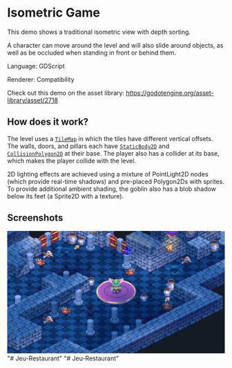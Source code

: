 # Isometric Game

This demo shows a traditional isometric view with depth sorting.

A character can move around the level and will also slide around objects,
as well as be occluded when standing in front or behind them.

Language: GDScript

Renderer: Compatibility

Check out this demo on the asset library: https://godotengine.org/asset-library/asset/2718

## How does it work?

The level uses a [`TileMap`](https://docs.godotengine.org/en/latest/classes/class_tilemap.html#class-tilemap)
in which the tiles have different vertical offsets.
The walls, doors, and pillars each have
[`StaticBody2D`](https://docs.godotengine.org/en/latest/classes/class_staticbody2d.html)
and [`CollisionPolygon2D`](https://docs.godotengine.org/en/latest/classes/class_collisionpolygon2d.html)
at their base. The player also has a collider at its base,
which makes the player collide with the level.

2D lighting effects are achieved using a mixture of PointLight2D nodes (which provide real-time shadows)
and pre-placed Polygon2Ds with sprites. To provide additional ambient shading, the goblin also has a blob
shadow below its feet (a Sprite2D with a texture).

## Screenshots

![Screenshot](screenshots/isometric.webp)
"# Jeu-Restaurant" 
"# Jeu-Restaurant" 
